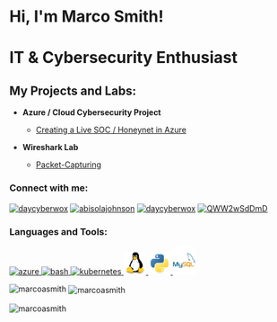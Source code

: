<h1>Hi, I'm Marco Smith! </h1>
<h1>IT & Cybersecurity Enthusiast</h1>
<h2>My Projects and Labs:</h2>

- <b>Azure / Cloud Cybersecurity Project</b>
  - [Creating a Live SOC / Honeynet in Azure](https://github.com/marcoasmith/Cloud-SOC)

- <b>Wireshark Lab</b>
  - [Packet-Capturing](https://github.com/marcoasmith/Packet-Capturing)


<h3 align="left">Connect with me:</h3>
<p align="left">
<a href="https://x.com/_marco_smith_" target="blank"><img align="center" src="https://raw.githubusercontent.com/rahuldkjain/github-profile-readme-generator/master/src/images/icons/Social/twitter.svg" alt="daycyberwox" height="30" width="40" /></a>
<a href="https://www.linkedin.com/in/marcoasmith/" target="blank"><img align="center" src="https://raw.githubusercontent.com/rahuldkjain/github-profile-readme-generator/master/src/images/icons/Social/linked-in-alt.svg" alt="abisolajohnson" height="30" width="40" /></a>
<a href="https://www.instagram.com/_marco_smith_/" target="blank"><img align="center" src="https://raw.githubusercontent.com/rahuldkjain/github-profile-readme-generator/master/src/images/icons/Social/instagram.svg" alt="daycyberwox" height="30" width="40" /></a>
<a href="https://discord.gg/1043346088838570014" target="blank"><img align="center" src="https://raw.githubusercontent.com/rahuldkjain/github-profile-readme-generator/master/src/images/icons/Social/discord.svg" alt="QWW2wSdDmD" height="40" width="40" /></a>
</p>



</p>

<h3 align="left">Languages and Tools:</h3>
</a> <a href="https://azure.microsoft.com/en-in/" target="_blank" rel="noreferrer"> <img src="https://www.vectorlogo.zone/logos/microsoft_azure/microsoft_azure-icon.svg" alt="azure" width="40" height="40"/> </a> <a href="https://www.gnu.org/software/bash/" target="_blank" rel="noreferrer"> <img src="https://www.vectorlogo.zone/logos/gnu_bash/gnu_bash-icon.svg" alt="bash" width="40" height="40"/>  </a> <a href="https://kubernetes.io" target="_blank" rel="noreferrer"> <img src="https://www.vectorlogo.zone/logos/kubernetes/kubernetes-icon.svg" alt="kubernetes" width="40" height="40"/> </a> <a href="https://www.linux.org/" target="_blank" rel="noreferrer"> <img src="https://raw.githubusercontent.com/devicons/devicon/master/icons/linux/linux-original.svg" alt="linux" width="40" height="40"/> </a> <a href="https://www.python.org" target="_blank" rel="noreferrer"> <img src="https://raw.githubusercontent.com/devicons/devicon/master/icons/python/python-original.svg" alt="python" width="40" height="40"/> </a> <a href="https://www.mysql.com/" target="_blank" rel="noreferrer"> <img src="https://raw.githubusercontent.com/devicons/devicon/master/icons/mysql/mysql-original-wordmark.svg" alt="mysql" width="40" height="50"/> </a> </p>

<p><img align="left" src="https://github-readme-stats.vercel.app/api/top-langs?username=marcoasmith&show_icons=true&locale=en&layout=compact" alt="marcoasmith" /></p>

<p>&nbsp;<img align="center" src="https://github-readme-stats.vercel.app/api?username=marcoasmith&show_icons=true&locale=en" alt="marcoasmith" /></p>

<p><img align="center" src="https://github-readme-streak-stats.herokuapp.com/?user=marcoasmith&" alt="marcoasmith" /></p>

